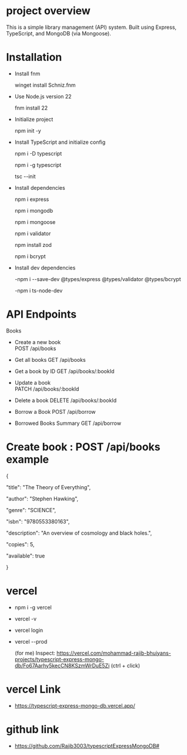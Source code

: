 
# project overview
This is a simple library management (API) system. Built using  Express, TypeScript, and MongoDB (via Mongoose).

# Installation

- Install fnm

    winget install Schniz.fnm

- Use Node.js version 22

    fnm install 22

- Initialize project

    npm init -y

- Install TypeScript and initialize config

    npm i -D typescript

    npm i -g typescript

    tsc --init

- Install dependencies

    npm i express

    npm i mongodb

    npm i mongoose

    npm i validator

    npm install zod

    npm i bcrypt



- Install dev dependencies

    -npm i --save-dev @types/express @types/validator  @types/bcrypt

    -npm i ts-node-dev

# API Endpoints

Books
- Create a new book  
    POST /api/books 

- Get all books
    GET /api/books   

- Get a book by ID 
    GET /api/books/:bookId  

- Update a book    
    PATCH /api/books/:bookId

- Delete a book 
    DELETE /api/books/:bookId 


- Borrow a Book
    POST /api/borrow

- Borrowed Books Summary
    GET /api/borrow


# Create book : POST /api/books example

{

  "title": "The Theory of Everything",

  "author": "Stephen Hawking",

  "genre": "SCIENCE",

  "isbn": "9780553380163",

  "description": "An overview of cosmology and black holes.",

  "copies": 5,

  "available": true

}

# vercel 

- npm i -g vercel
- vercel -v
- vercel login
- vercel --prod

    (for me)
    Inspect: https://vercel.com/mohammad-rajib-bhuiyans-projects/typescript-express-mongo-db/Fo67Aarhy5kecCN8KSzmWrDuE5Zi
    (ctrl + click)

# vercel Link 

- https://typescript-express-mongo-db.vercel.app/

# github link
- https://github.com/Rajib3003/typescriptExpressMongoDB#




